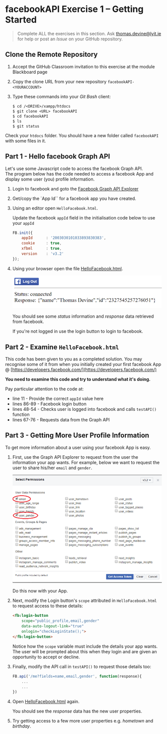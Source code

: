 # facebookAPI Exercise 1 – Getting Started

> Complete ALL the exercises in this section. Ask thomas.devine@lyit.ie for help or post an *Issue* on your GitHub repository.

## Clone the Remote Repository

1.	Accept the GitHub Classroom invitation to this exercise at the module Blackboard page

1.	Copy the clone URL from your new repository ``facebookAPI-<YOURACCOUNT>``

1.	Type these commands into your *Git Bash* client:

	```
	$ cd /<DRIVE>/xampp/htdocs   
	$ git clone <URL> facebookAPI
	$ cd facebookAPI
	$ ls
	$ git status
	```

Check your ``htdocs`` folder.  You should have a new folder called ``facebookAPI`` with some files in it.

## Part 1 - Hello facebook Graph API

Let's use some Javascript code to access the facebook Graph API.  
The program below has the code needed to access a facebook App and display some user (you) profile information.

1.  Login to facebook and goto the [Facebook Graph API Explorer](https://developers.facebook.com/tools/explorer/)

1.  Get/copy the `App Id`` for a facebook app you have created.

1.	Using an editor open ``HelloFacebook.html``.  

    Update the facebook `appId` field in the initialisation code below to use your `appId`

    ```javascript
    FB.init({
        appId      : '2003030101033893830383',
        cookie     : true,
        xfbml      : true,
        version    : 'v3.2'
    });         
    ```

1.  Using your browser open the file [HelloFacebook.html](http://localhost/facebookAPI/HelloFacebook.html).  

    ![](../images/HelloFacebook.png)

    You should see some _status_ information and _response_ data retrieved from facebook.

    If you're not logged in use the login button to login to facebook.


## Part 2 - Examine `HelloFacebook.html`

This code has been given to you as a completed solution.  You may recognise some of it from when you initially created your first facebook App @ [https://developers.facebook.com/](https://developers.facebook.com/)

**You need to examine this code and try to understand what it's doing.**

Pay particular attention to the code at:
- line 11 - Provide the correct `appId` value here
- lines 86-89 - Facebook login button
- lines 48-54 - Checks user is logged into facebook and calls `testAPI()` function
- lines 67-76 - Requests data from the Graph API

## Part 3 - Getting More User Profile Information

To get more information about a user using your facebook App is easy.

1.  First, use the Graph API Explorer to request from the user the information your app wants.
    For example, below we want to request the user to share his/her ``email`` and ``gender``.

    ![](../images/selectPermissions.png)

    Do this now with your App.

1.  Next, modify the Login button's ``scope`` attributed in ``HelloFacebook.html`` to request access to these details:

    ```html
    <fb:login-button 
        scope="public_profile,email,gender"  
        data-auto-logout-link="true" 
        onlogin="checkLoginState();"> 
    </fb:login-button>
    ```

    Notice how the ``scope`` variable must include the details your app wants.  The user will be prompted about this when they login and are given an opportunity to accept or decline.

1.  Finally, modify the API call in ``testAPI()`` to request those details too:

    ```javascript
    FB.api('/me?fields=name,email,gender', function(response){
        ...
        ...
    })

    ```

1.  Open [HelloFacebook.html](http://localhost/facebookAPI/HelloFacebook.html) again.  
    
    You should see the _response_ data has the new user properties.

1.  Try getting access to a few more user properties e.g. _hometown_ and _birthday_.

